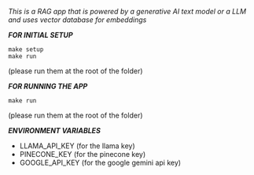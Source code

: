 *This is a RAG app that is powered by a generative AI text model or a LLM and uses vector database for embeddings*

***FOR INITIAL SETUP***

```
make setup
make run
```

(please run them at the root of the folder)

***FOR RUNNING THE APP***

```
make run
```

(please run them at the root of the folder)

***ENVIRONMENT VARIABLES***

* LLAMA_API_KEY (for the llama key)
* PINECONE_KEY (for the pinecone key)
* GOOGLE_API_KEY (for the google gemini api key)